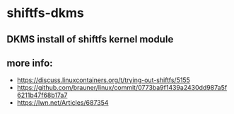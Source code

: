 # shiftfs-dkms


## DKMS install of shiftfs kernel module
## more info:

- https://discuss.linuxcontainers.org/t/trying-out-shiftfs/5155
- https://github.com/brauner/linux/commit/0773ba9f1439a2430dd987a5f6211b47f68b17a7
- https://lwn.net/Articles/687354

